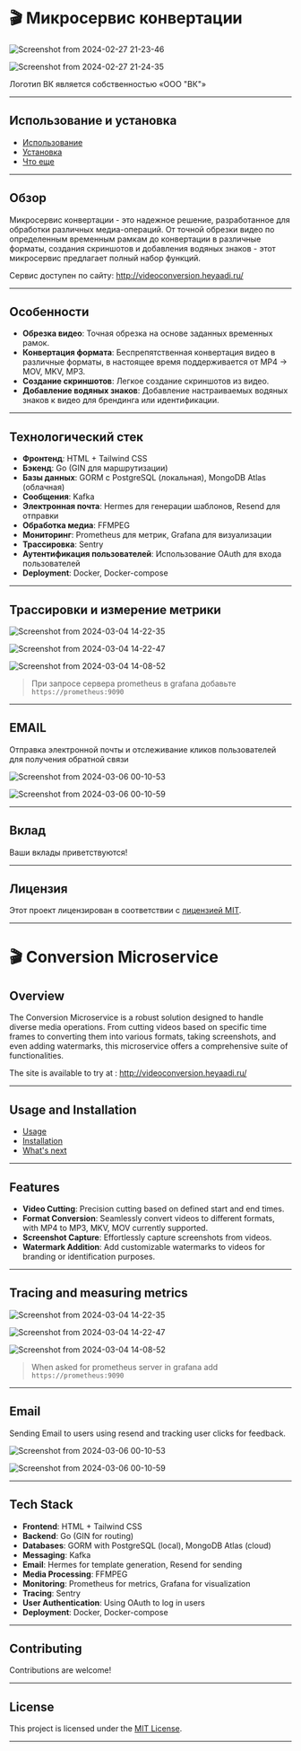 # 🎬 Микросервис конвертации



![Screenshot from 2024-02-27 21-23-46](https://github.com/shuklarituparn/Conversion-Microservice/assets/66947051/ce4cfde8-0c11-496b-be62-4c3f73e8206c)

![Screenshot from 2024-02-27 21-24-35](https://github.com/shuklarituparn/Conversion-Microservice/assets/66947051/6085f17c-e6c9-41a7-86bf-e1a5efada1f5)

Логотип ВК является собственностью «ООО "ВК"»

---
## Использование и установка

- [Использование](docs/usage.md)
- [Установка](docs/setup.md)
- [Что еще](docs/what's_coming.md)

---


## Обзор

Микросервис конвертации - это надежное решение, разработанное для обработки различных медиа-операций. От точной обрезки видео по определенным временным рамкам до конвертации в различные форматы, создания скриншотов и добавления водяных знаков - этот микросервис предлагает полный набор функций.

Сервис доступен по сайту: http://videoconversion.heyaadi.ru/

---

## Особенности

- **Обрезка видео**: Точная обрезка на основе заданных временных рамок.
- **Конвертация формата**: Беспрепятственная конвертация видео в различные форматы, в настоящее время поддерживается от MP4 -> MOV, MKV, MP3.
- **Создание скриншотов**: Легкое создание скриншотов из видео.
- **Добавление водяных знаков**: Добавление настраиваемых водяных знаков к видео для брендинга или идентификации.
---
## Технологический стек

- **Фронтенд**: HTML + Tailwind CSS
- **Бэкенд**: Go (GIN для маршрутизации)
- **Базы данных**: GORM с PostgreSQL (локальная), MongoDB Atlas (облачная)
- **Сообщения**: Kafka
- **Электронная почта**: Hermes для генерации шаблонов, Resend для отправки
- **Обработка медиа**: FFMPEG
- **Мониторинг**: Prometheus для метрик, Grafana для визуализации
- **Трассировка**: Sentry
- **Аутентификация пользователей**: Использование OAuth для входа пользователей
- **Deployment**: Docker, Docker-compose
---
## Трассировки и измерение метрики

![Screenshot from 2024-03-04 14-22-35](https://github.com/shuklarituparn/Conversion-Microservice/assets/66947051/6e559405-68a1-4879-be50-29f52d751427)

![Screenshot from 2024-03-04 14-22-47](https://github.com/shuklarituparn/Conversion-Microservice/assets/66947051/cd9c4711-e371-4c01-a60a-707ad7445b10)

![Screenshot from 2024-03-04 14-08-52](https://github.com/shuklarituparn/Conversion-Microservice/assets/66947051/15d178fe-729c-49e5-b0f9-ca732c6b7a3a)

> При запросе сервера prometheus в grafana добавьте `https://prometheus:9090`

---

## EMAIL

Отправка электронной почты и отслеживание кликов пользователей для получения обратной связи 


![Screenshot from 2024-03-06 00-10-53](https://github.com/shuklarituparn/Conversion-Microservice/assets/66947051/0b7a6bb4-a82f-4b06-98d3-65a409142ea4)


![Screenshot from 2024-03-06 00-10-59](https://github.com/shuklarituparn/Conversion-Microservice/assets/66947051/b991679e-75e1-4111-8277-292e4bf81725)


---

## Вклад

Ваши вклады приветствуются!

---
## Лицензия

Этот проект лицензирован в соответствии с [лицензией MIT](LICENSE).

---


# 🎬 Conversion Microservice


## Overview

The Conversion Microservice is a robust solution designed to handle diverse media operations. From cutting videos based on specific time frames to converting them into various formats, taking screenshots, and even adding watermarks, this microservice offers a comprehensive suite of functionalities.

The site is available to try at : http://videoconversion.heyaadi.ru/

---



## Usage and Installation

- [Usage](docs/usage_eng.md)
- [Installation](docs/setup_eng.md)
- [What's next](docs/what's_coming_en.md)

---

## Features

- **Video Cutting**: Precision cutting based on defined start and end times.
- **Format Conversion**: Seamlessly convert videos to different formats, with MP4 to MP3, MKV, MOV currently supported.
- **Screenshot Capture**: Effortlessly capture screenshots from videos.
- **Watermark Addition**: Add customizable watermarks to videos for branding or identification purposes.

---
## Tracing and measuring metrics

![Screenshot from 2024-03-04 14-22-35](https://github.com/shuklarituparn/Conversion-Microservice/assets/66947051/6e559405-68a1-4879-be50-29f52d751427)

![Screenshot from 2024-03-04 14-22-47](https://github.com/shuklarituparn/Conversion-Microservice/assets/66947051/cd9c4711-e371-4c01-a60a-707ad7445b10)

![Screenshot from 2024-03-04 14-08-52](https://github.com/shuklarituparn/Conversion-Microservice/assets/66947051/15d178fe-729c-49e5-b0f9-ca732c6b7a3a)

> When asked for prometheus server in grafana add `https://prometheus:9090`

---

## Email

Sending Email to users using resend and tracking user clicks for feedback.


![Screenshot from 2024-03-06 00-10-53](https://github.com/shuklarituparn/Conversion-Microservice/assets/66947051/0b7a6bb4-a82f-4b06-98d3-65a409142ea4)


![Screenshot from 2024-03-06 00-10-59](https://github.com/shuklarituparn/Conversion-Microservice/assets/66947051/b991679e-75e1-4111-8277-292e4bf81725)



---

## Tech Stack

- **Frontend**: HTML + Tailwind CSS
- **Backend**: Go (GIN for routing)
- **Databases**: GORM with PostgreSQL (local), MongoDB Atlas (cloud)
- **Messaging**: Kafka
- **Email**: Hermes for template generation, Resend for sending
- **Media Processing**: FFMPEG
- **Monitoring**: Prometheus for metrics, Grafana for visualization
- **Tracing**: Sentry
- **User Authentication**: Using OAuth to log in users
- **Deployment**: Docker, Docker-compose
  
---

## Contributing

Contributions are welcome!

---

## License

This project is licensed under the [MIT License](LICENSE).

---
